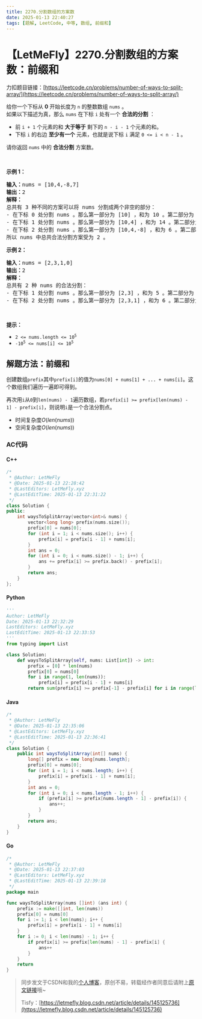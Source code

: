 ```yaml
---
title: 2270.分割数组的方案数
date: 2025-01-13 22:40:27
tags: [题解, LeetCode, 中等, 数组, 前缀和]
---
```


# 【LetMeFly】2270.分割数组的方案数：前缀和

力扣题目链接：[https://leetcode.cn/problems/number-of-ways-to-split-array/](https://leetcode.cn/problems/number-of-ways-to-split-array/)

<p>给你一个下标从 <strong>0</strong>&nbsp;开始长度为 <code>n</code>&nbsp;的整数数组&nbsp;<code>nums</code>&nbsp;。<br />
<span style="">如果以下描述为真，那么</span><span style=""> </span><code>nums</code>&nbsp;在下标 <code>i</code>&nbsp;处有一个 <strong>合法的分割</strong>&nbsp;：</p>

<ul>
	<li>前&nbsp;<code>i + 1</code>&nbsp;个元素的和 <strong>大于等于</strong>&nbsp;剩下的&nbsp;<code>n - i - 1</code>&nbsp;个元素的和。</li>
	<li>下标 <code>i</code>&nbsp;的右边 <strong>至少有一个</strong>&nbsp;元素，也就是说下标&nbsp;<code>i</code>&nbsp;满足&nbsp;<code>0 &lt;= i &lt; n - 1</code>&nbsp;。</li>
</ul>

<p>请你返回&nbsp;<code>nums</code>&nbsp;中的&nbsp;<strong>合法分割</strong>&nbsp;方案数。</p>

<p>&nbsp;</p>

<p><strong>示例 1：</strong></p>

<pre>
<b>输入：</b>nums = [10,4,-8,7]
<b>输出：</b>2
<b>解释：</b>
总共有 3 种不同的方案可以将 nums 分割成两个非空的部分：
- 在下标 0 处分割 nums 。那么第一部分为 [10] ，和为 10 。第二部分为 [4,-8,7] ，和为 3 。因为 10 &gt;= 3 ，所以 i = 0 是一个合法的分割。
- 在下标 1 处分割 nums 。那么第一部分为 [10,4] ，和为 14 。第二部分为 [-8,7] ，和为 -1 。因为 14 &gt;= -1 ，所以 i = 1 是一个合法的分割。
- 在下标 2 处分割 nums 。那么第一部分为 [10,4,-8] ，和为 6 。第二部分为 [7] ，和为 7 。因为 6 &lt; 7 ，所以 i = 2 不是一个合法的分割。
所以 nums 中总共合法分割方案受为 2 。
</pre>

<p><strong>示例 2：</strong></p>

<pre>
<b>输入：</b>nums = [2,3,1,0]
<b>输出：</b>2
<b>解释：</b>
总共有 2 种 nums 的合法分割：
- 在下标 1 处分割 nums 。那么第一部分为 [2,3] ，和为 5 。第二部分为 [1,0] ，和为 1 。因为 5 &gt;= 1 ，所以 i = 1 是一个合法的分割。
- 在下标 2 处分割 nums 。那么第一部分为 [2,3,1] ，和为 6 。第二部分为 [0] ，和为 0 。因为 6 &gt;= 0 ，所以 i = 2 是一个合法的分割。
</pre>

<p>&nbsp;</p>

<p><strong>提示：</strong></p>

<ul>
	<li><code>2 &lt;= nums.length &lt;= 10<sup>5</sup></code></li>
	<li><code>-10<sup>5</sup> &lt;= nums[i] &lt;= 10<sup>5</sup></code></li>
</ul>


    
## 解题方法：前缀和

创建数组`prefix`其中`prefix[i]`的值为`nums[0] + nums[1] + ... + nums[i]`。这个数组我们遍历一遍即可得到。

再次用`i`从`0`到`len(nums) - 1`遍历数组，若`prefix[i] >= prefix[len(nums) - 1] - prefix[i]`，则说明`i`是一个合法分割点。

+ 时间复杂度$O(len(nums))$
+ 空间复杂度$O(len(nums))$

### AC代码

#### C++

```cpp
/*
 * @Author: LetMeFly
 * @Date: 2025-01-13 22:28:42
 * @LastEditors: LetMeFly.xyz
 * @LastEditTime: 2025-01-13 22:31:22
 */
class Solution {
public:
    int waysToSplitArray(vector<int>& nums) {
        vector<long long> prefix(nums.size());
        prefix[0] = nums[0];
        for (int i = 1; i < nums.size(); i++) {
            prefix[i] = prefix[i - 1] + nums[i];
        }
        int ans = 0;
        for (int i = 0; i < nums.size() - 1; i++) {
            ans += prefix[i] >= prefix.back() - prefix[i];
        }
        return ans;
    }
};
```

#### Python

```python
'''
Author: LetMeFly
Date: 2025-01-13 22:32:29
LastEditors: LetMeFly.xyz
LastEditTime: 2025-01-13 22:33:53
'''
from typing import List

class Solution:
    def waysToSplitArray(self, nums: List[int]) -> int:
        prefix = [0] * len(nums)
        prefix[0] = nums[0]
        for i in range(1, len(nums)):
            prefix[i] = prefix[i - 1] + nums[i]
        return sum(prefix[i] >= prefix[-1] - prefix[i] for i in range(len(nums) - 1))
```

#### Java

```java
/*
 * @Author: LetMeFly
 * @Date: 2025-01-13 22:35:06
 * @LastEditors: LetMeFly.xyz
 * @LastEditTime: 2025-01-13 22:36:41
 */
class Solution {
    public int waysToSplitArray(int[] nums) {
        long[] prefix = new long[nums.length];
        prefix[0] = nums[0];
        for (int i = 1; i < nums.length; i++) {
            prefix[i] = prefix[i - 1] + nums[i];
        }
        int ans = 0;
        for (int i = 0; i < nums.length - 1; i++) {
            if (prefix[i] >= prefix[nums.length - 1] - prefix[i]) {
                ans++;
            }
        }
        return ans;
    }
}
```

#### Go

```go
/*
 * @Author: LetMeFly
 * @Date: 2025-01-13 22:37:03
 * @LastEditors: LetMeFly.xyz
 * @LastEditTime: 2025-01-13 22:39:18
 */
package main

func waysToSplitArray(nums []int) (ans int) {
    prefix := make([]int, len(nums))
    prefix[0] = nums[0]
    for i := 1; i < len(nums); i++ {
        prefix[i] = prefix[i - 1] + nums[i]
    }
    for i := 0; i < len(nums) - 1; i++ {
        if prefix[i] >= prefix[len(nums) - 1] - prefix[i] {
            ans++
        }
    }
    return
}
```

> 同步发文于CSDN和我的[个人博客](https://blog.letmefly.xyz/)，原创不易，转载经作者同意后请附上[原文链接](https://blog.letmefly.xyz/2025/01/13/LeetCode%202270.%E5%88%86%E5%89%B2%E6%95%B0%E7%BB%84%E7%9A%84%E6%96%B9%E6%A1%88%E6%95%B0/)哦~
>
> Tisfy：[https://letmefly.blog.csdn.net/article/details/145125736](https://letmefly.blog.csdn.net/article/details/145125736)

